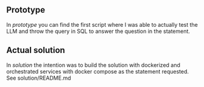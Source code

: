 ## Prototype

In _prototype_ you can find the first script where I was able to actually test the LLM and throw the query in SQL to answer the question in the statement.

## Actual solution
  
In _solution_ the intention was to build the solution with dockerized and orchestrated services with docker compose as the statement requested. See solution/README.md 
